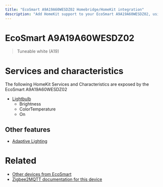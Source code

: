 ```yaml
---
title: "EcoSmart A9A19A60WESDZ02 Homebridge/HomeKit integration"
description: "Add HomeKit support to your EcoSmart A9A19A60WESDZ02, using Homebridge, Zigbee2MQTT and homebridge-z2m."
---
```

<!---
This file has been GENERATED using src/docgen/docgen.ts
DO NOT EDIT THIS FILE MANUALLY!
-->
# EcoSmart A9A19A60WESDZ02
> Tuneable white (A19)


# Services and characteristics
The following HomeKit Services and Characteristics are exposed by
the EcoSmart A9A19A60WESDZ02

* [Lightbulb](../../light.md)
  * Brightness
  * ColorTemperature
  * On


## Other features
* [Adaptive Lighting](../../light.md)


# Related
* [Other devices from EcoSmart](../index.md#ecosmart)
* [Zigbee2MQTT documentation for this device](https://www.zigbee2mqtt.io/devices/A9A19A60WESDZ02.html)